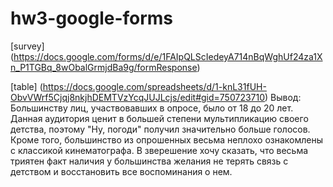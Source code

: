 # hw3-google-forms
[survey] (https://docs.google.com/forms/d/e/1FAIpQLScIedeyA714nBqWghUf24za1Xn_P1TGBq_8wObalGrmjdBa9g/formResponse)

[table] (https://docs.google.com/spreadsheets/d/1-knL31fUH-ObvVWrf5Cjqj8nkjhDEMTVzYcqJUJLcjs/edit#gid=750723710)
 Вывод: 
Большинству лиц, участвовавших в опросе, было от 18 до 20 лет. Данная аудитория ценит в большей степени мультипликацию своего детства, поэтому "Ну, погоди" получил значительно больше голосов. Кроме того, большинство из опрошенных весьма неплохо ознакомлены с классикой кинематографа. В зверешение хочу сказать, что весьма триятен факт наличия у большинства желания не терять связь с детством и восстановить все воспоминания о нем.
